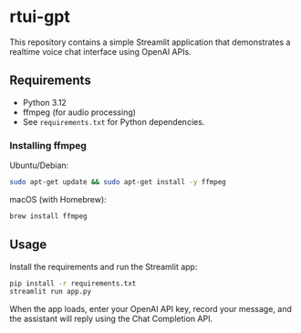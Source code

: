 # rtui-gpt

This repository contains a simple Streamlit application that demonstrates a realtime voice chat interface using OpenAI APIs.

## Requirements

- Python 3.12
- ffmpeg (for audio processing)
- See `requirements.txt` for Python dependencies.

### Installing ffmpeg

Ubuntu/Debian:

```bash
sudo apt-get update && sudo apt-get install -y ffmpeg
```

macOS (with Homebrew):

```bash
brew install ffmpeg
```

## Usage

Install the requirements and run the Streamlit app:

```bash
pip install -r requirements.txt
streamlit run app.py
```

When the app loads, enter your OpenAI API key, record your message, and the assistant will reply using the Chat Completion API.

